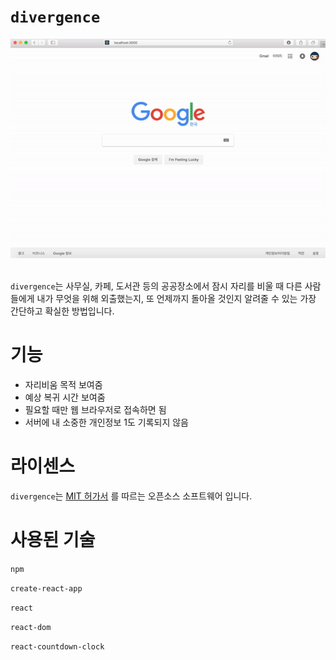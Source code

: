 `divergence`
========================
<div align="center"><img src="markdown_media/divergence_demo_2.gif?raw=true"/></div><br>

`divergence`는 사무실, 카페, 도서관 등의 공공장소에서 잠시 자리를 비울 때 다른 사람들에게 내가 무엇을 위해 외출했는지, 또 언제까지 돌아올 것인지 알려줄 수 있는 가장 간단하고 확실한 방법입니다.

기능
========================
- 자리비움 목적 보여줌
- 예상 복귀 시간 보여줌
- 필요할 때만 웹 브라우저로 접속하면 됨
- 서버에 내 소중한 개인정보 1도 기록되지 않음

라이센스
========================
`divergence`는 [MIT 허가서](https://ko.wikipedia.org/wiki/MIT_허가서) 를 따르는 오픈소스 소프트웨어 입니다.

사용된 기술
========================
`npm`

`create-react-app`

`react`

`react-dom`

`react-countdown-clock`
